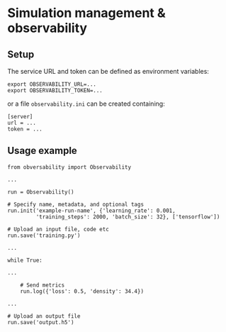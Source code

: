# Simulation management &amp; observability

## Setup
The service URL and token can be defined as environment variables:
```
export OBSERVABILITY_URL=...
export OBSERVABILITY_TOKEN=...
```
or a file `observability.ini` can be created containing:
```
[server]
url = ...
token = ...
```

## Usage example
```
from obversability import Observability

...

run = Observability()

# Specify name, metadata, and optional tags
run.init('example-run-name', {'learning_rate': 0.001,
         'training_steps': 2000, 'batch_size': 32}, ['tensorflow'])

# Upload an input file, code etc
run.save('training.py')

...

while True:

...

    # Send metrics
    run.log({'loss': 0.5, 'density': 34.4})

...

# Upload an output file
run.save('output.h5')
```
